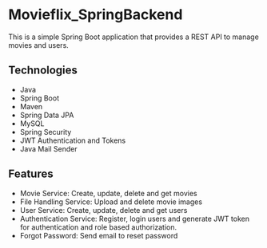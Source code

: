 # Movieflix_SpringBackend

This is a simple Spring Boot application that provides a REST API to manage movies and users.

## Technologies
- Java
- Spring Boot
- Maven
- Spring Data JPA
- MySQL
- Spring Security
- JWT Authentication and Tokens
- Java Mail Sender

## Features
- Movie Service: Create, update, delete and get movies
- File Handling Service: Upload and delete movie images
- User Service: Create, update, delete and get users
- Authentication Service: Register, login users and generate JWT token for authentication and role based authorization.
- Forgot Password: Send email to reset password
